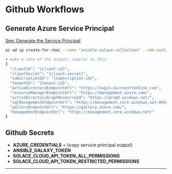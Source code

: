 # Github Workflows

## Generate Azure Service Principal

[See: Generate the Service Principal](https://docs.microsoft.com/en-gb/cli/azure/ad/sp?view=azure-cli-latest#az_ad_sp_create_for_rbac).


````bash
az ad sp create-for-rbac --name "ansible-solace-collection" --sdk-auth

# make a note of the output, similar to this:
{
  "clientId": "{client-id}",
  "clientSecret": "{client-secret}",
  "subscriptionId": "{subscription-id}",
  "tenantId": "{tenant-id}",
  "activeDirectoryEndpointUrl": "https://login.microsoftonline.com",
  "resourceManagerEndpointUrl": "https://management.azure.com/",
  "activeDirectoryGraphResourceId": "https://graph.windows.net/",
  "sqlManagementEndpointUrl": "https://management.core.windows.net:8443/",
  "galleryEndpointUrl": "https://gallery.azure.com/",
  "managementEndpointUrl": "https://management.core.windows.net/"
}

````

## Github Secrets

- **AZURE_CREDENTIALS** = {copy service principal output}
- **ANSIBLE_GALAXY_TOKEN**
- **SOLACE_CLOUD_API_TOKEN_ALL_PERMISSIONS**
- **SOLACE_CLOUD_API_TOKEN_RESTRICTED_PERMISSIONS**



---
